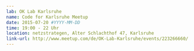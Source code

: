 ```yaml
---
lab: OK Lab Karlsruhe
name: Code for Karlsruhe Meetup
date: 2015-07-20 #YYYY-MM-DD
time: 19:00 - 22 Uhr
location: netzstrategen, Alter Schlachthof 47, Karlsruhe
link-url: http://www.meetup.com/de/OK-Lab-Karlsruhe/events/223266660/
---
```

